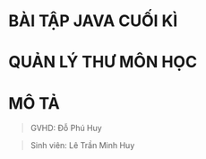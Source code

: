 # BÀI TẬP JAVA CUỐI KÌ

# QUẢN LÝ THƯ MÔN HỌC

# MÔ TẢ
  > GVHD: Đỗ Phú Huy

  > Sinh viên: Lê Trần Minh Huy
